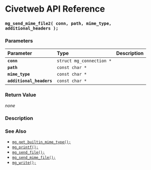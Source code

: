 # Civetweb API Reference

### `mg_send_mime_file2( conn, path, mime_type, additional_headers );`

### Parameters

| Parameter | Type | Description |
| :--- | :--- | :--- |
|**`conn`**|`struct mg_connection *`||
|**`path`**|`const char *`||
|**`mime_type`**|`const char *`||
|**`additional_headers`**|`const char *`||

### Return Value

*none*

### Description

### See Also

* [`mg_get_builtin_mime_type();`](mg_get_builtin_mime_type.md)
* [`mg_printf();`](mg_printf.md)
* [`mg_send_file();`](mg_send_file.md)
* [`mg_send_mime_file();`](mg_send_mime_file.md)
* [`mg_write();`](mg_write.md)
